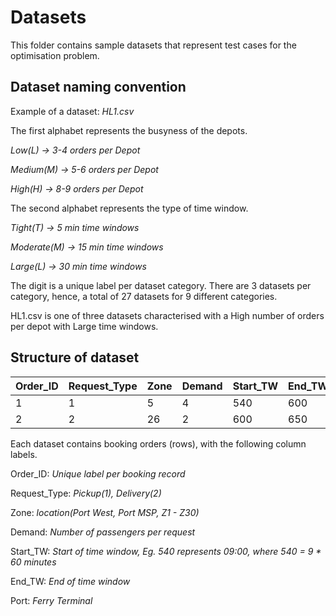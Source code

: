 # Datasets

This folder contains sample datasets that represent test cases for the optimisation problem.

## Dataset naming convention

Example of a dataset: *HL1.csv*

The first alphabet represents the busyness of the depots.

*Low(L) -> 3-4 orders per Depot*

*Medium(M) -> 5-6 orders per Depot*

*High(H) -> 8-9 orders per Depot*

The second alphabet represents the type of time window.

*Tight(T) -> 5 min time windows*

*Moderate(M) -> 15 min time windows*

*Large(L) -> 30 min time windows*

The digit is a unique label per dataset category.
There are 3 datasets per category, hence, a total of 27 datasets for 9 different categories.

HL1.csv is one of three datasets characterised with a High number of orders per depot with Large time windows.

## Structure of dataset

| Order_ID  | Request_Type | Zone | Demand | Start_TW | End_TW | Port |
| --------- | ------------ |----- | ------ |--------- | ------ | ---- |
| 1  | 1 | 5 | 4 | 540  | 600  | West|
| 2  | 2  | 26 | 2 | 600  | 650  | MSP |

Each dataset contains booking orders (rows), with the following column labels.

Order_ID: *Unique label per booking record*

Request_Type: *Pickup(1), Delivery(2)*

Zone: *location(Port West, Port MSP, Z1 - Z30)*

Demand: *Number of passengers per request*

Start_TW: *Start of time window, Eg. 540 represents 09:00, where 540 = 9 * 60 minutes*

End_TW: *End of time window*

Port: *Ferry Terminal*

